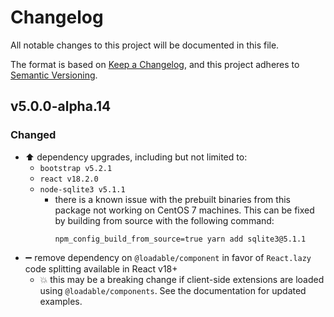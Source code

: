 # Changelog
All notable changes to this project will be documented in this file.

The format is based on [Keep a Changelog](https://keepachangelog.com/en/1.0.0/),
and this project adheres to [Semantic Versioning](https://semver.org/spec/v2.0.0.html).

## v5.0.0-alpha.14

### Changed
- ⬆️ dependency upgrades,  including but not limited to:
  * `bootstrap v5.2.1`
  * `react v18.2.0`
  * `node-sqlite3 v5.1.1`
    + there is a known issue with the prebuilt binaries from this package not working on
      CentOS 7 machines. This can be fixed by building from source with the following
      command:
      ```
      npm_config_build_from_source=true yarn add sqlite3@5.1.1
      ```
- ➖ remove dependency on `@loadable/component` in favor of `React.lazy` code splitting
  available in React v18+
  * 💥 this may be a breaking change if client-side extensions are loaded using
    `@loadable/components`. See the documentation for updated examples.
